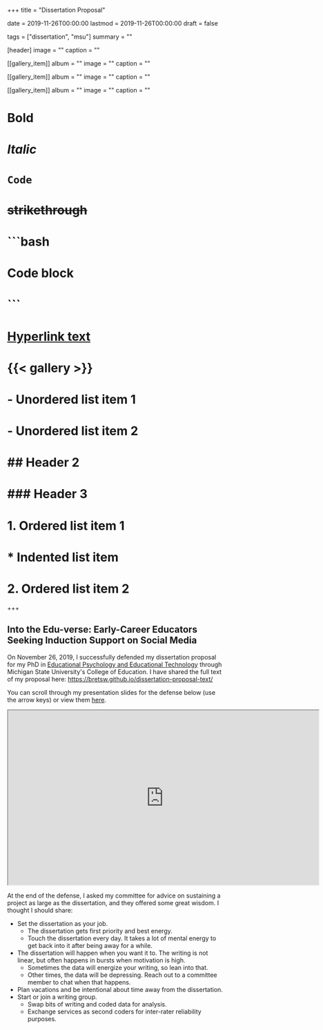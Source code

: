 +++
title = "Dissertation Proposal"

date = 2019-11-26T00:00:00
lastmod = 2019-11-26T00:00:00
draft = false

tags = ["dissertation", "msu"]
summary = ""

[header]
image = ""
caption = ""

[[gallery_item]]
album = ""
image = ""
caption = ""

[[gallery_item]]
album = ""
image = ""
caption = ""

[[gallery_item]]
album = ""
image = ""
caption = ""

# **Bold**
# *Italic*
# `Code`
# ~~strikethrough~~

# ```bash
# Code block
# ```
        
# [Hyperlink text](https://themes.gohugo.io/theme/academic/)
# {{< gallery >}}

# - Unordered list item 1
# - Unordered list item 2

# ## Header 2
# ### Header 3

# 1. Ordered list item 1
#    * Indented list item
# 2. Ordered list item 2

+++

## Into the Edu-verse: Early-Career Educators Seeking Induction Support on Social Media

On November 26, 2019, I successfully defended my dissertation proposal for my PhD in [Educational Psychology and Educational Technology](http://education.msu.edu/cepse/epet/) through Michigan State University's College of Education. I have shared the full text of my proposal here: https://bretsw.github.io/dissertation-proposal-text/

You can scroll through my presentation slides for the defense below (use the arrow keys) or view them [here](https://bretsw.github.io/dissertation-proposal/).

<iframe id="Into the Edu-verse slide deck"
    title="Into the Edu-verse slide deck"
    width="720"
    height="405"
    src="https://bretsw.github.io/dissertation-proposal/">
</iframe>

At the end of the defense, I asked my committee for advice on sustaining a project as large as the dissertation, and they offered some great wisdom. I thought I should share:

- Set the dissertation as your job. 
  - The dissertation gets first priority and best energy.
  - Touch the dissertation every day. It takes a lot of mental energy to get back into it after being away for a while.
- The dissertation will happen when you want it to. The writing is not linear, but often happens in bursts when motivation is high.
  - Sometimes the data will energize your writing, so lean into that.
  - Other times, the data will be depressing. Reach out to a committee member to chat when that happens.
- Plan vacations and be intentional about time away from the dissertation.
- Start or join a writing group.
  - Swap bits of writing and coded data for analysis.
  - Exchange services as second coders for inter-rater reliability purposes.